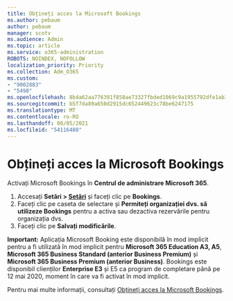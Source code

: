 ```yaml
---
title: Obțineți acces la Microsoft Bookings
ms.author: pebaum
author: pebaum
manager: scotv
ms.audience: Admin
ms.topic: article
ms.service: o365-administration
ROBOTS: NOINDEX, NOFOLLOW
localization_priority: Priority
ms.collection: Adm_O365
ms.custom:
- "9002883"
- "5498"
ms.openlocfilehash: 8b4a62aa776391f858ae73327fbded1069c9a1955792dfe1ab1e1f7384d2db3f
ms.sourcegitcommit: b5f7da89a650d2915dc652449623c78be6247175
ms.translationtype: MT
ms.contentlocale: ro-RO
ms.lasthandoff: 08/05/2021
ms.locfileid: "54116488"
---
```

# <a name="get-access-to-microsoft-bookings"></a>Obțineți acces la Microsoft Bookings

Activați Microsoft Bookings în **Centrul de administrare Microsoft 365**.

1. Accesați **Setări > [Setări](https://admin.microsoft.com/Adminportal/Home?source=applauncher#/Settings/Services)** și faceți clic pe **Bookings**.
2. Faceți clic pe caseta de selectare și **Permiteți organizației dvs. să utilizeze Bookings** pentru a activa sau dezactiva rezervările pentru organizația dvs.
3. Faceți clic pe **Salvați modificările**.

**Important:** Aplicația Microsoft Booking este disponibilă în mod implicit pentru a fi utilizată în mod implicit pentru **Microsoft 365 Education A3, A5**, **Microsoft 365 Business Standard (anterior Business Premium)** și **Microsoft 365 Business Premium (anterior Business)**. Bookings este disponibil clienților **Enterprise E3** și E5 ca program de completare până pe 12 mai 2020, moment în care va fi activat în mod implicit.

Pentru mai multe informații, consultați [Obțineți acces la Microsoft Bookings](https://support.microsoft.com/en-us/office/get-access-to-microsoft-bookings-5382dc07-aaa5-45c9-8767-502333b214ce).
